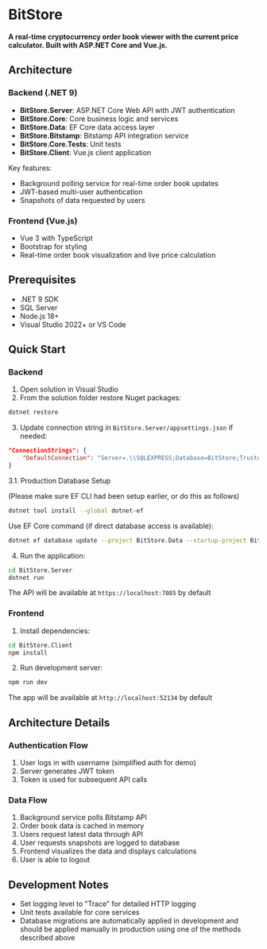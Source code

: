 # BitStore

**A real-time cryptocurrency order book viewer with the current price calculator. Built with ASP.NET Core and Vue.js.**

## Architecture

### Backend (.NET 9)
- **BitStore.Server**: ASP.NET Core Web API with JWT authentication
- **BitStore.Core**: Core business logic and services
- **BitStore.Data**: EF Core data access layer
- **BitStore.Bitstamp**: Bitstamp API integration service
- **BitStore.Core.Tests**: Unit tests
- **BitStore.Client**: Vue.js client application

Key features:
- Background polling service for real-time order book updates
- JWT-based multi-user authentication
- Snapshots of data requested by users

### Frontend (Vue.js)
- Vue 3 with TypeScript
- Bootstrap for styling
- Real-time order book visualization and live price calculation

## Prerequisites

- .NET 9 SDK
- SQL Server
- Node.js 18+
- Visual Studio 2022+ or VS Code

## Quick Start

### Backend

1. Open solution in Visual Studio
2. From the solution folder restore Nuget packages:
```bash
dotnet restore
```
3. Update connection string in `BitStore.Server/appsettings.json` if needed:
```json
"ConnectionStrings": {
    "DefaultConnection": "Server=.\\SQLEXPRESS;Database=BitStore;Trusted_Connection=True;MultipleActiveResultSets=true;TrustServerCertificate=true"
}
```

3.1. Production Database Setup

(Please make sure EF CLI had been setup earlier, or do this as follows)
```bash
dotnet tool install --global dotnet-ef
```

 Use EF Core command (if direct database access is available):
```bash
dotnet ef database update --project BitStore.Data --startup-project BitStore.Server
```

4. Run the application:
```bash
cd BitStore.Server
dotnet run
```
The API will be available at `https://localhost:7085` by default

### Frontend

1. Install dependencies:
```bash
cd BitStore.Client
npm install
```

2. Run development server:
```bash
npm run dev
```
The app will be available at `http://localhost:52134` by default


## Architecture Details

### Authentication Flow
1. User logs in with username (simplified auth for demo)
2. Server generates JWT token
3. Token is used for subsequent API calls

### Data Flow
1. Background service polls Bitstamp API
2. Order book data is cached in memory
3. Users request latest data through API
4. User requests snapshots are logged to database
5. Frontend visualizes the data and displays calculations
6. User is able to logout

## Development Notes

- Set logging level to "Trace" for detailed HTTP logging
- Unit tests available for core services
- Database migrations are automatically applied in development and should be applied manually in production using one of the methods described above
